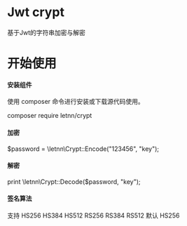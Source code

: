 # Jwt crypt

基于Jwt的字符串加密与解密

# 开始使用

#### 安装组件
使用 composer 命令进行安装或下载源代码使用。

composer require letnn/crypt

#### 加密
$password = \letnn\Crypt::Encode("123456", "key");

#### 解密
print \letnn\Crypt::Decode($password, "key");

#### 签名算法
支持 HS256 HS384 HS512 RS256 RS384 RS512
默认 HS256
